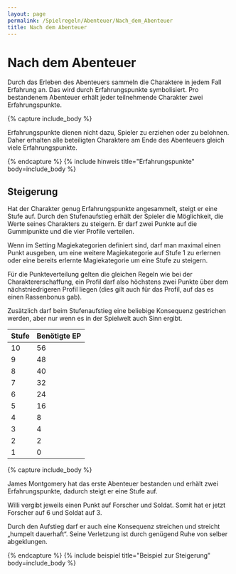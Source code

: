 ```yaml
---
layout: page
permalink: /Spielregeln/Abenteuer/Nach_dem_Abenteuer
title: Nach dem Abenteuer
---
```


# Nach dem Abenteuer

Durch das Erleben des Abenteuers sammeln die Charaktere in jedem Fall Erfahrung an. Das wird durch Erfahrungspunkte symbolisiert. Pro bestandenem Abenteuer erhält jeder teilnehmende Charakter zwei Erfahrungspunkte.

{% capture include_body %}
<p>Erfahrungspunkte dienen nicht dazu, Spieler zu erziehen oder zu belohnen. Daher erhalten alle beteiligten Charaktere am Ende des Abenteuers gleich viele Erfahrungspunkte.</p>
{% endcapture %}
{% include hinweis title="Erfahrungspunkte" body=include_body %}

## Steigerung

Hat der Charakter genug Erfahrungspunkte angesammelt, steigt er eine Stufe auf. Durch den Stufenaufstieg erhält der Spieler die Möglichkeit, die Werte seines Charakters zu steigern. Er darf zwei Punkte auf die Gummipunkte und die vier Profile verteilen.

Wenn im Setting Magiekategorien definiert sind, darf man maximal einen Punkt ausgeben, um eine weitere Magiekategorie auf Stufe 1 zu erlernen oder eine bereits erlernte Magiekategorie um eine Stufe zu steigern.

Für die Punkteverteilung gelten die gleichen Regeln wie bei der Charaktererschaffung, ein Profil darf also höchstens zwei Punkte über dem nächstniedrigeren Profil liegen (dies gilt auch für das Profil, auf das es einen Rassenbonus gab).

Zusätzlich darf beim Stufenaufstieg eine beliebige Konsequenz gestrichen werden, aber nur wenn es in der Spielwelt auch Sinn ergibt.

| Stufe | Benötigte EP |
| - | - |
| 10 | 56 |
| 9 | 48 |
| 8 | 40 |
| 7 | 32 |
| 6 | 24 |
| 5 | 16 |
| 4 | 8 |
| 3 | 4 |
| 2 | 2 |
| 1 | 0 |

{% capture include_body %}
<p>James Montgomery hat das erste Abenteuer bestanden und erhält zwei Erfahrungspunkte, dadurch steigt er eine Stufe auf.</p>
<p>Willi vergibt jeweils einen Punkt auf Forscher und Soldat. Somit hat er jetzt Forscher auf 6 und Soldat auf 3.</p>
<p>Durch den Aufstieg darf er auch eine Konsequenz streichen und streicht &bdquo;humpelt dauerhaft&ldquo;. Seine Verletzung ist durch genügend Ruhe von selber abgeklungen.</p>
{% endcapture %}
{% include beispiel title="Beispiel zur Steigerung" body=include_body %}
